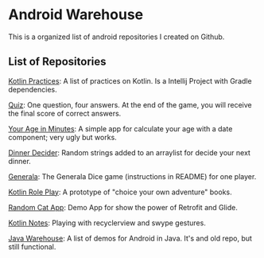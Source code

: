 # Android Warehouse
This is a organized list of android repositories I created on Github.

## List of Repositories

[Kotlin Practices](https://github.com/maxwellnewage/kotlin-practices): A list of practices on Kotlin. Is a Intellij Project with Gradle dependencies.

[Quiz](https://github.com/maxwellnewage/android-kotlin-Quiz): One question, four answers. At the end of the game, you will receive the final score of correct answers.  

[Your Age in Minutes](https://github.com/maxwellnewage/android-kotlin-calculate-age-minutes): A simple app for calculate your age with a date component; very ugly but works.

[Dinner Decider](https://github.com/maxwellnewage/android-kotlin-dinnerdecider): Random strings added to an arraylist for decide your next dinner.

[Generala](https://github.com/maxwellnewage/android-kotlin-generala): The Generala Dice game (instructions in README) for one player.

[Kotlin Role Play](https://github.com/maxwellnewage/kotlin-role-play): A prototype of "choice your own adventure" books.

[Random Cat App](https://github.com/maxwellnewage/kotlin-random-cat-photo): Demo App for show the power of Retrofit and Glide.

[Kotlin Notes](https://github.com/maxwellnewage/kotlin-notes): Playing with recyclerview and swype gestures.

[Java Warehouse](https://github.com/maxwellnewage/android-java-warehouse): A list of demos for Android in Java. It's and old repo, but still functional.
